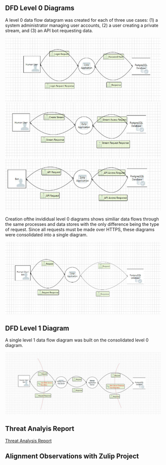## DFD Level 0 Diagrams
A level 0 data flow datagram was created for each of three use cases: (1) a system administrator managing user accounts, (2) a user creating a private stream, and (3) an API bot requesting data.

<img src="https://github.com/lisabazis/TeamSA/blob/master/DFD0-1.JPG">
<img src="https://github.com/lisabazis/TeamSA/blob/master/DFD0-2.JPG">
<img src="https://github.com/lisabazis/TeamSA/blob/master/DFD0-3.JPG">

Creation ofthe invididual level 0 diagrams shows similiar data flows through the same processes and data stores with the only difference being the type of request. Since all requests must be made over HTTPS, these diagrams were consolidated into a single diagram.

<img src="https://github.com/lisabazis/TeamSA/blob/master/DFD0-0.JPG">

## DFD Level 1 Diagram
A single level 1 data flow diagram was built on the consolidated level 0 diagram.

<img src="https://github.com/lisabazis/TeamSA/blob/master/DFD1.JPG">

## Threat Analyis Report
[Threat Analysis Report](https://github.com/lisabazis/TeamSA/blob/master/Threat%20Modeling%20Report.pdf)

## Alignment Observations with Zulip Project
